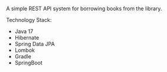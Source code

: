 A simple REST API system for borrowing books from the library.

Technology Stack: 
* Java 17
* Hibernate 
* Spring Data JPA
* Lombok
* Gradle 
* SpringBoot
